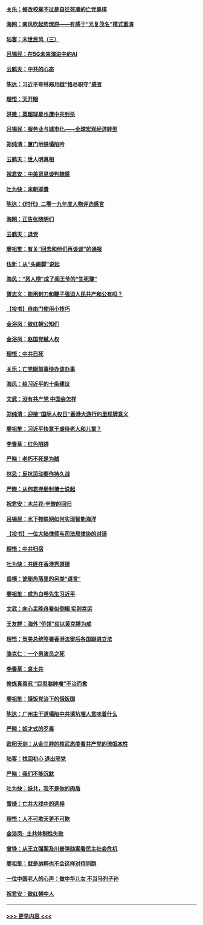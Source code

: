 #### [关乐：修改校章不过是自往死凑的亡党臭棋](../pages/nsc993/n11735097.md?t=12210011) 
#### [海网：南风吹起势燎原——有感于“光复茂名”模式重演](../pages/nsc993/n11732308.md?t=12210011) 
#### [陆客：末世民风（三）](../pages/nsc993/n11732211.md?t=12210011) 
#### [吕锡民：在5G未来演进中的AI](../pages/nsc993/n11730010.md?t=12210011) 
#### [云鹤天：中共的心态](../pages/nsc993/n11729906.md?t=12210011) 
#### [陈达：习近平夸林郑月娥“恪尽职守”感言](../pages/nsc993/n11729881.md?t=12210011) 
#### [理悟：天开眼](../pages/nsc993/n11729699.md?t=12210011) 
#### [洪微：英超球星也遭中共封杀](../pages/nsc993/n11727243.md?t=12210011) 
#### [吕锡民：服务业与城市化——全球宏观经济转型](../pages/nsc993/n11725845.md?t=12210011) 
#### [郑纯清：厦门地铁塌陷吟](../pages/nsc993/n11725813.md?t=12210011) 
#### [云鹤天：世人明真相](../pages/nsc993/n11725621.md?t=12210011) 
#### [祝君安：中美贸易谈判随感](../pages/nsc993/n11725609.md?t=12210011) 
#### [吐为快：末朝即景](../pages/nsc993/n11723365.md?t=12210011) 
#### [陈达：《时代》二零一九年度人物评选感言](../pages/nsc993/n11723337.md?t=12210011) 
#### [海网：正告张晓明们](../pages/nsc993/n11723228.md?t=12210011) 
#### [云鹤天：退党](../pages/nsc993/n11723056.md?t=12210011) 
#### [廖祖笙：有关“回去和他们再谈谈”的通报](../pages/nsc993/n11722442.md?t=12210011) 
#### [伍新：从“头踢脚”说起](../pages/nsc993/n11722429.md?t=12210011) 
#### [海风：“恶人榜”成了阎王爷的“生死簿”](../pages/nsc993/n11722272.md?t=12210011) 
#### [胥志义：能用剌刀和鞭子强迫人民共产和公有吗？](../pages/nsc993/n11720569.md?t=12210011) 
#### [【投书】自由门使用小技巧](../pages/nsc993/n11720180.md?t=12210011) 
#### [金浴凤：致红朝公知们](../pages/nsc993/n11720563.md?t=12210011) 
#### [金浴凤：赵国党赋人权](../pages/nsc993/n11720533.md?t=12210011) 
#### [理悟：中共已死](../pages/nsc993/n11720233.md?t=12210011) 
#### [关乐：亡党眼前事快办该办事](../pages/nsc993/n11719160.md?t=12210011) 
#### [海风：给习近平的十条建议](../pages/nsc993/n11717616.md?t=12210011) 
#### [文武：没有共产党 中国会怎样](../pages/nsc993/n11717584.md?t=12210011) 
#### [郑纯清：迎接“国际人权日”香港大游行的里程牌意义](../pages/nsc993/n11717417.md?t=12210011) 
#### [廖祖笙：习近平快意于虐待老人和儿童？](../pages/nsc993/n11715313.md?t=12210011) 
#### [李春草：红色陷阱](../pages/nsc993/n11715029.md?t=12210011) 
#### [严晓：老朽不死是为贼](../pages/nsc993/n11712910.md?t=12210011) 
#### [林忌：反抗运动要作持久战](../pages/nsc993/n11712623.md?t=12210011) 
#### [严晓：从何君尧册封博士说起](../pages/nsc993/n11712465.md?t=12210011) 
#### [祝君安：木兰花·辛酸的回归](../pages/nsc993/n11712381.md?t=12210011) 
#### [吕锡民：水下物联网如何实现智能海洋](../pages/nsc993/n11711158.md?t=12210011) 
#### [【投书】一位大陆律师与司法局律协的对话](../pages/nsc993/n11709675.md?t=12210011) 
#### [理悟：中共归宿](../pages/nsc993/n11710059.md?t=12210011) 
#### [吐为快：共匪在香港秀道德](../pages/nsc993/n11709979.md?t=12210011) 
#### [岳横：诡秘角落里的另类“语言”](../pages/nsc993/n11709792.md?t=12210011) 
#### [廖祖笙：或为白卷先生习近平](../pages/nsc993/n11708330.md?t=12210011) 
#### [文武：向心孟晚舟看似倒楣 实则幸运](../pages/nsc993/n11708236.md?t=12210011) 
#### [王友群：海外“侨领”应以黄克锵为戒](../pages/nsc993/n11706176.md?t=12210011) 
#### [理悟：贺美总统签署香港法案后各国跟进立法](../pages/nsc993/n11706853.md?t=12210011) 
#### [骆克仁：一个男演员之死](../pages/nsc993/n11706677.md?t=12210011) 
#### [李春草：哀土共](../pages/nsc993/n11706255.md?t=12210011) 
#### [修炼真善忍 “巨型脑肿瘤”不治而愈](../pages/nsc993/n11705340.md?t=12210011) 
#### [廖祖笙：饿饭党治下的饿饭国](../pages/nsc993/n11705085.md?t=12210011) 
#### [陈达：广州主干道塌陷中共填坑埋人意味着什么](../pages/nsc993/n11705046.md?t=12210011) 
#### [严晓：奴才式的歹毒](../pages/nsc993/n11704826.md?t=12210011) 
#### [欧阳天剑：从金三胖的核武态度看共产党的流氓本性](../pages/nsc993/n11702238.md?t=12210011) 
#### [陆客：找回初心 退出邪党](../pages/nsc993/n11702213.md?t=12210011) 
#### [严晓：我们不能沉默](../pages/nsc993/n11702110.md?t=12210011) 
#### [吐为快：妖共，我不是你的肉盾](../pages/nsc993/n11701366.md?t=12210011) 
#### [雪绮：亡共大戏中的选择](../pages/nsc993/n11699922.md?t=12210011) 
#### [理悟：人不可欺天更不可欺](../pages/nsc993/n11699657.md?t=12210011) 
#### [金浴凤:  土共体制性失败](../pages/nsc993/n11699361.md?t=12210011) 
#### [曾铮：从王立强案及川普弹劾案看民主社会危机](../pages/nsc993/n11699318.md?t=12210011) 
#### [廖祖笙：就是纳粹也不会这样对待同胞](../pages/nsc993/n11697658.md?t=12210011) 
#### [一位中国老人的心声：做中华儿女 不当马列子孙](../pages/nsc993/n11697525.md?t=12210011) 
#### [祝君安：致红朝中人](../pages/nsc993/n11697518.md?t=12210011) 

----
#### [ >>> 更早内容 <<< ](../indexes/nsc993-earlier.md)
